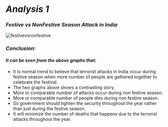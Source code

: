 # *Analysis 1*

### *Festive vs NonFestive Season Attack in India*

![festivevsnonfestive](https://cloud.githubusercontent.com/assets/25044859/25257503/73abd578-2606-11e7-8627-0530485518c5.png)

### *Conclusion:*
#### *It can be seen from the above graphs that:*
- It is normal trend to believe that terrorist attacks in India occur during festive season 
when more number of people are gathered together to celebrate the festival.
- The two graphs above shows a contrasting story.
- More or comparable number of attacks occur during non festive season.
- More or comparable number of people dies during non festive season.
- So government should tighten the security throughout the year rather than just during 
the festive season. 
- It will minimize the number of deaths that happens due to the terrorist attacks throughout the year.
